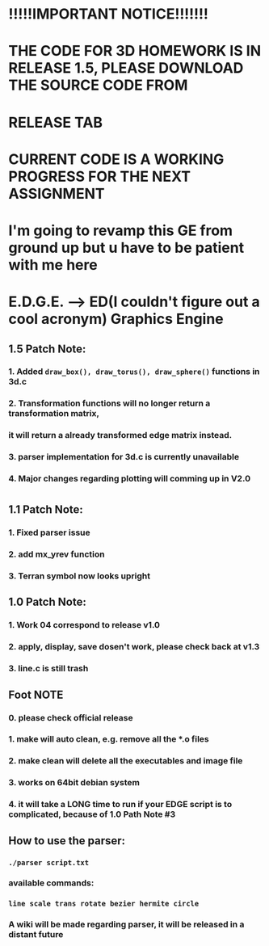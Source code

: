 # !!!!!IMPORTANT NOTICE!!!!!!!
# THE CODE FOR 3D HOMEWORK IS IN RELEASE 1.5, PLEASE DOWNLOAD THE SOURCE CODE FROM
# RELEASE TAB
# CURRENT CODE IS A WORKING PROGRESS FOR THE NEXT ASSIGNMENT
# I'm going to revamp this GE from ground up but u have to be patient with me here
# E.D.G.E. --> ED(I couldn't figure out a cool acronym) Graphics Engine

## 1.5 Patch Note:
### 1. Added ```draw_box(), draw_torus(), draw_sphere()``` functions in 3d.c
### 2. Transformation functions will no longer return a transformation matrix,
###    it will return a already transformed edge matrix instead.
### 3. parser implementation for 3d.c is currently unavailable
### 4. Major changes regarding plotting will comming up in V2.0
#
## 1.1 Patch Note:
### 1. Fixed parser issue
### 2. add mx_yrev function
### 3. Terran symbol now looks upright
## 1.0 Patch Note:
### 1. Work 04 correspond to release v1.0
### 2. apply, display, save dosen't work, please check back at v1.3
### 3. line.c is still trash
## Foot NOTE
### 0. please check official release
### 1. make will auto clean, e.g. remove all the *.o files
### 2. make clean will delete all the executables and image file
### 3. works on 64bit debian system 
### 4. it will take a LONG time to run if your EDGE script is to complicated, because of 1.0 Path Note #3
## How to use the parser:
### ```./parser script.txt```
### available commands:
### ```line scale trans rotate bezier hermite circle```
### A wiki will be made regarding parser, it will be released in a distant future
